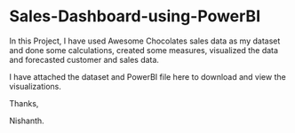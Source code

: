 # Sales-Dashboard-using-PowerBI
In this Project, I have used Awesome Chocolates sales data as my dataset and done some calculations, created some measures, visualized the data and forecasted customer and sales data.

I have attached the dataset and PowerBI file here to download and view the visualizations.

Thanks,

Nishanth.
